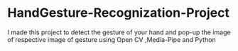 # HandGesture-Recognization-Project
I made this project to detect the gesture of your hand and pop-up the image of respective  image of gesture using Open CV ,Media-Pipe and Python 
